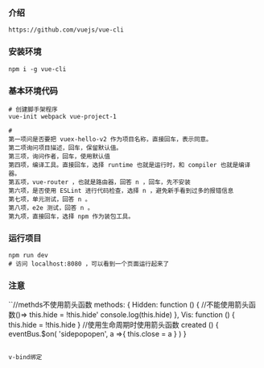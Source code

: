 ### 介绍
	https://github.com/vuejs/vue-cli


### 安装环境
	npm i -g vue-cli
 
### 基本环境代码
	# 创建脚手架程序
	vue-init webpack vue-project-1
    
    #
    第一项问是否要把 vuex-hello-v2 作为项目名称，直接回车，表示同意。
    第二项询问项目描述，回车，保留默认值。
    第三项，询问作者，回车，使用默认值
    第四项，编译工具。直接回车，选择 runtime 也就是运行时，和 compiler 也就是编译器。
    第五项，vue-router ，也就是路由器，回答 n ，回车，先不安装
    第六项，是否使用 ESLint 进行代码检查，选择 n ，避免新手看到过多的报错信息
    第七项，单元测试，回答 n 。
    第八项，e2e 测试，回答 n 。
    第九项，直接回车，选择 npm 作为装包工具。

### 运行项目
	npm run dev
    # 访问 localhost:8080 ，可以看到一个页面运行起来了
    
### 注意
``//methds不使用箭头函数
  methods: {
    Hidden: function () {  //不能使用箭头函数()=>
      this.hide = !this.hide'
      console.log(this.hide)
    },
    Vis: function () {
      this.hide = !this.hide
    }
  //使用生命周期时使用箭头函数
  created () {
    eventBus.$on(
      'sidepopopen', a =>{
          this.close = a
      }
    )
  }
```

v-bind绑定

```

```
